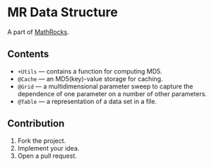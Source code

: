 # MR Data Structure

A part of [MathRocks](https://github.com/MathRocks/MathRocks).

## Contents

* `+Utils` — contains a function for computing MD5.
* `@Cache` — an MD5(key)-value storage for caching.
* `@Grid` — a multidimensional parameter sweep to capture the dependence of one
  parameter on a number of other parameters.
* `@Table` — a representation of a data set in a file.

## Contribution

1. Fork the project.
2. Implement your idea.
3. Open a pull request.
